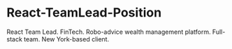 # React-TeamLead-Position
React Team Lead. FinTech. Robo-advice wealth management platform. Full-stack team. New York-based client.
